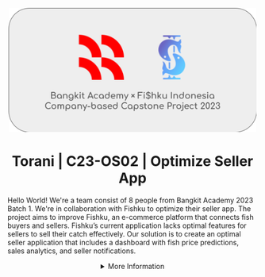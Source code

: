 <p align="center"><img src="https://raw.githubusercontent.com/Torani-Fishku/.github/main/profile/header.png" width="500px"></p>
<h1 align="center"> Torani | C23-OS02 | Optimize Seller App </h1>

Hello World! We're a team consist of 8 people from Bangkit Academy 2023 Batch 1. We're in collaboration with Fishku to optimize their seller app. The project aims to improve Fishku, an e-commerce platform that connects fish buyers and sellers. Fishku’s current application lacks optimal features for sellers to sell their catch effectively. Our solution is to create an optimal seller application that includes a dashboard with fish price predictions, sales analytics, and seller notifications.

<details>
   <summary align="center">More Information</summary>

## Our Team
Our team are formed with three different divisions, each having distinct tasks. The Cloud Computing Division provides an API for data and facilitates the connection between the Machine Learning Division and the Mobile Development Division. The Machine Learning Division is responsible for providing models for price predictions and sales analytics.

### Machine Learning Division
| Bangkit ID | Name | Social Media |
|:----------:|:----:|--------------|
|M017DSX0182|Ghiffari Ahmadijaya|[LinkedIn](https://www.linkedin.com/in/ghiffariahmadijaya/)  [Instagram](https://www.instagram.com/ghiffariahmadijaya/)  |
|M017DSX0231|Eduardo Imanuel Bastian|[LinkedIn](https://www.linkedin.com/in/eduardobastian/)  [Instagram](https://www.instagram.com/eduardoimanuel/)  |
|M181DSX1509|Ridjky Tegar Perkasa|[LinkedIn](https://www.linkedin.com/in/ridjkytegar/)  [Instagram](https://www.instagram.com/rdjkytgr/)  |

### Cloud Computing Division
| Bangkit ID | Name | Social Media |
|:----------:|:----:|--------------|
|C017DSX0665|Muhammad Yaris Ahyadi|[LinkedIn](https://www.linkedin.com/in/yarisahyadi/)  [Instagram](https://www.instagram.com/yarisahyadi/)  |
|C017DSX2376|I Wayan Githa Wiryabawa|[LinkedIn](https://www.linkedin.com/in/i-wayan-githa-wiryabawa-a3a386191)  [Instagram](https://www.instagram.com/githawiryabawa/)  |
|C200DKX4553|Muhamad Nashiruddin Zaki|[LinkedIn](https://www.linkedin.com/in/muhamad-nashiruddin-zaki-4b820414b/)  [Instagram](https://www.instagram.com/muhamadnzaki/)  |

### Mobile Development Division
| Bangkit ID | Name | Social Media |
|:----------:|:----:|--------------|
|A181DSY1066|Sabyna Maharani|[LinkedIn](https://www.linkedin.com/in/sabyna-maharani/)  [Instagram](https://www.instagram.com/sabyn_/)  |
|A368DSX1098|Yauw James Fang Dwiputra Harta|[LinkedIn](https://www.linkedin.com/in/jamesfangyauw/)  [Instagram](https://www.instagram.com/jamesfangyauw/)  |
  
## Repositories

### Machine Learning
1. [torani-ml-codebase](https://github.com/Torani-Fishku/torani-ml-codebase). Machine learning codebase that includes jupyter notebook and cloud function.

### Cloud Computing
1. [torani-backend-app](https://github.com/Torani-Fishku/torani-backend-app). The backend side of Fishku Seller App that includes sea tides, price prediction, and other APIs.

### Mobile Development
1. [torani-seller-app](https://github.com/Torani-Fishku/torani-seller-app). Fishku Seller App based on Android Platform with Kotlin.
